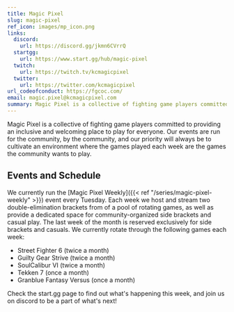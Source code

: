 ```yaml
---
title: Magic Pixel
slug: magic-pixel
ref_icon: images/mp_icon.png
links:
  discord:
    url: https://discord.gg/jkmn6CVrrQ
  startgg:
    url: https://www.start.gg/hub/magic-pixel
  twitch:
    url: https://twitch.tv/kcmagicpixel
  twitter:
    url: https://twitter.com/kcmagicpixel
url_codeofconduct: https://fgcoc.com/
email: magic.pixel@kcmagicpixel.com
summary: Magic Pixel is a collective of fighting game players committed to providing an inclusive and welcoming place to play for everyone. We currently run the Magic Pixel Weekly event every Tuesday.
---
```


Magic Pixel is a collective of fighting game players committed to providing an inclusive and welcoming place to play for everyone. Our events are run for the community, by the community, and our priority will always be to cultivate an environment where the games played each week are the games the community wants to play.

## Events and Schedule

We currently run the [Magic Pixel Weekly]({{< ref "/series/magic-pixel-weekly" >}}) event every Tuesday. Each week we host and stream two double-elimination brackets from of a pool of rotating games, as well as provide a dedicated space for community-organized side brackets and casual play. The last week of the month is reserved exclusively for side brackets and casuals. We currently rotate through the following games each week:  

- Street Fighter 6 (twice a month)
- Guilty Gear Strive (twice a month)
- SoulCalibur VI (twice a month)
- Tekken 7 (once a month)
- Granblue Fantasy Versus (once a month)

Check the start.gg page to find out what's happening this week, and join us on discord to be a part of what's next!
